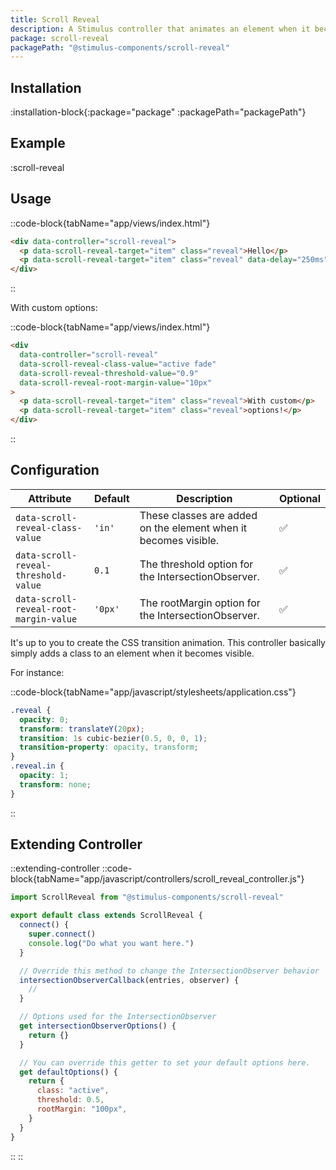 ```yaml
---
title: Scroll Reveal
description: A Stimulus controller that animates an element when it becomes visible.
package: scroll-reveal
packagePath: "@stimulus-components/scroll-reveal"
---
```


## Installation

:installation-block{:package="package" :packagePath="packagePath"}

## Example

:scroll-reveal

## Usage

::code-block{tabName="app/views/index.html"}

```html
<div data-controller="scroll-reveal">
  <p data-scroll-reveal-target="item" class="reveal">Hello</p>
  <p data-scroll-reveal-target="item" class="reveal" data-delay="250ms">World!</p>
</div>
```

::

With custom options:

::code-block{tabName="app/views/index.html"}

```html
<div
  data-controller="scroll-reveal"
  data-scroll-reveal-class-value="active fade"
  data-scroll-reveal-threshold-value="0.9"
  data-scroll-reveal-root-margin-value="10px"
>
  <p data-scroll-reveal-target="item" class="reveal">With custom</p>
  <p data-scroll-reveal-target="item" class="reveal">options!</p>
</div>
```

::

## Configuration

| Attribute                              | Default | Description                                                     | Optional |
| -------------------------------------- | ------- | --------------------------------------------------------------- | -------- |
| `data-scroll-reveal-class-value`       | `'in'`  | These classes are added on the element when it becomes visible. | ✅       |
| `data-scroll-reveal-threshold-value`   | `0.1`   | The threshold option for the IntersectionObserver.              | ✅       |
| `data-scroll-reveal-root-margin-value` | `'0px'` | The rootMargin option for the IntersectionObserver.             | ✅       |

It's up to you to create the CSS transition animation.
This controller basically simply adds a class to an element when it becomes visible.

For instance:

::code-block{tabName="app/javascript/stylesheets/application.css"}

```css
.reveal {
  opacity: 0;
  transform: translateY(20px);
  transition: 1s cubic-bezier(0.5, 0, 0, 1);
  transition-property: opacity, transform;
}
.reveal.in {
  opacity: 1;
  transform: none;
}
```

::

## Extending Controller

::extending-controller
::code-block{tabName="app/javascript/controllers/scroll_reveal_controller.js"}

```js
import ScrollReveal from "@stimulus-components/scroll-reveal"

export default class extends ScrollReveal {
  connect() {
    super.connect()
    console.log("Do what you want here.")
  }

  // Override this method to change the IntersectionObserver behavior
  intersectionObserverCallback(entries, observer) {
    //
  }

  // Options used for the IntersectionObserver
  get intersectionObserverOptions() {
    return {}
  }

  // You can override this getter to set your default options here.
  get defaultOptions() {
    return {
      class: "active",
      threshold: 0.5,
      rootMargin: "100px",
    }
  }
}
```

::
::
